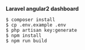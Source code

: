**Laravel angular2 dashboard**

```
$ composer install
$ cp .env.example .env
$ php artisan key:generate
$ npm install
$ npm run build
```